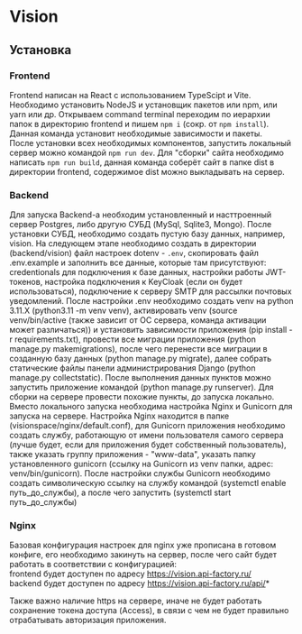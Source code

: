 # Vision


## Установка


### Frontend

Frontend написан на React с использованием TypeScipt и Vite. Необходимо установить NodeJS и установщик пакетов или npm, или yarn или др.
Открываем command terminal переходим по иерархии папок в директорию frontend и пишем `npm i` (сокр. от `npm install`). Данная команда установит необходимые зависимости и пакеты.  
После установки всех необходимых компонентов, запустить локальный сервер можно командой `npm run dev`.
Для "сборки" сайта необходимо написать `npm run build`, данная команда соберёт сайт в папке dist в директории frontend, содержимое dist можно выкладывать на сервер.


### Backend

Для запуска Backend-а необходим установленный и насттроенный сервер Postgres, либо другую СУБД (MySql, Sqlite3, Mongo). После установки СУБД, необходимо создать пустую базу данных, например, vision.
На следующем этапе необходимо создать в директории (backend/vision) файл настроек dotenv - `.env`, скопировать файл .env.example и заполнить все данные, которые там присутствуют: credentionals для подключения к базе данных, настройки работы JWT-токенов, настройка подключения к KeyCloak (если он будет использоваться), подключение к серверу SMTP для рассылки почтовых уведомлений. После настройки .env необходимо создать venv на python 3.11.X (python3.11 -m venv venv), активировать venv (source venv/bin/active (также зависит от ОС сервера, команда активации может различаться)) и установить зависимости приложения (pip install -r requirements.txt), провести все миграции приложения (python manage.py makemigrations), после чего перенести все миграции в созданную базу данных (python manage.py migrate), далее собрать статические файлы панели администрирования Django (python manage.py collectstatic). После выполнения данных пунктов можно запустить приложение командой (python manage.py runserver).
Для сборки на сервере провести похожие пункты, до запуска локально. Вместо локального запуска необходима настройка Nginx и Gunicorn для запуска на сервере.
Настройка Nginx находится в папке (visionspace/nginx/default.conf), для Gunicorn приложения необходимо создать службу, работающую от имени пользователя самого сервера (лучше будет, если для приложения будет собственный пользователь), также указать группу приложения - "www-data", указать папку установленного gunicorn (ссылку на Gunicorn из venv папки, адрес: venv/bin/gunicorn). После настройки службы Gunicorn необходимо создать символическую ссылку на службу командой (systemctl enable путь_до_службы), а после чего запустить (systemctl start путь_до_службы)


### Nginx

Базовая конфигурация настроек для nginx уже прописана в готовом конфиге, его необходимо закинуть на сервер, после чего сайт будет работать в соответствии с конфигурацией:  
frontend будет доступен по адресу https://vision.api-factory.ru/  
backend будет доступен по адресу https://vision.api-factory.ru/api/*

Также важно наличие https на сервере, иначе не будет работать сохранение токена доступа (Access), в связи с чем не будет правильно отрабатывать авторизация приложения.
